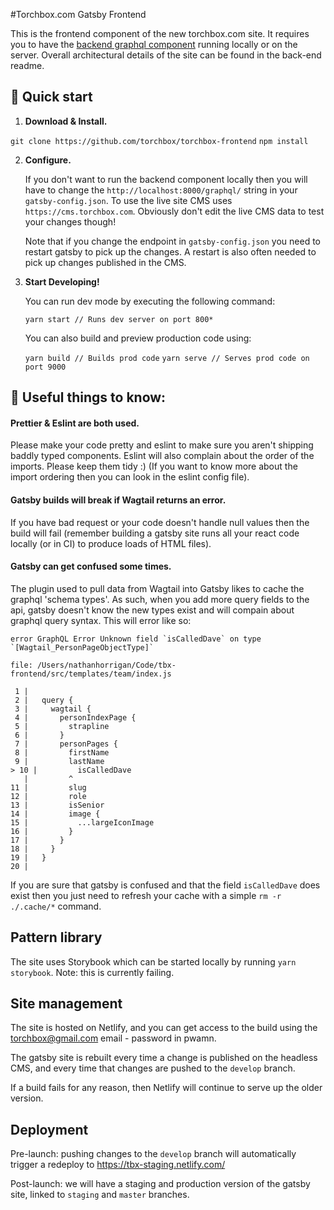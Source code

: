 #Torchbox.com Gatsby Frontend

This is the frontend component of the new torchbox.com site. It requires you to have the [backend graphql component](https://github.com/torchbox/wagtail-torchbox/tree/new) running locally or on the server. Overall architectural details of the site can be found in the back-end readme.

## 🚀 Quick start

1.  **Download & Install.**

   `git clone https://github.com/torchbox/torchbox-frontend`
   `npm install`

2.  **Configure.**

    If you don't want to run the backend component locally then you will have to change the `http://localhost:8000/graphql/` string in your `gatsby-config.json`. To use the live site CMS uses `https://cms.torchbox.com`. Obviously don't edit the live CMS data to test your changes though!

    Note that if you change the endpoint in `gatsby-config.json` you need to restart gatsby to pick up the changes. A restart is also often needed to pick up changes published in the CMS.


3.  **Start Developing!**

    You can run dev mode by executing the following command:
    
    `yarn start // Runs dev server on port 800*`

    You can also build and preview production code using:
    
    `yarn build // Builds prod code`
    `yarn serve // Serves prod code on port 9000`

## 🧐 Useful things to know:
  #### Prettier & Eslint are both used.
  Please make your code pretty and eslint to make sure you aren't shipping baddly 
  typed components. Eslint will also complain about the order of the imports. Please keep them tidy :) (If you want to know more about the import ordering then you can look in the eslint config file).

  #### Gatsby builds will break if Wagtail returns an error.
  If you have bad request or your code doesn't handle null values then the build will fail (remember building a gatsby site runs all your react code locally (or in CI) to produce loads of HTML files).

  #### Gatsby can get confused some times.
  The plugin used to pull data from Wagtail into Gatsby likes to cache the graphql 'schema types'. As such, when you add more query
  fields to the api, gatsby doesn't know the new types exist and will compain about graphql query syntax. This will error like so:
  
  ```
  error GraphQL Error Unknown field `isCalledDave` on type `[Wagtail_PersonPageObjectType]`

  file: /Users/nathanhorrigan/Code/tbx-frontend/src/templates/team/index.js

   1 |
   2 |   query {
   3 |     wagtail {
   4 |       personIndexPage {
   5 |         strapline
   6 |       }
   7 |       personPages {
   8 |         firstName
   9 |         lastName
> 10 |         isCalledDave
     |         ^
  11 |         slug
  12 |         role
  13 |         isSenior
  14 |         image {
  15 |           ...largeIconImage
  16 |         }
  17 |       }
  18 |     }
  19 |   }
  20 |
  ```

  If you are sure that gatsby is confused and that the field `isCalledDave` does exist then you just need to refresh your cache 
  with a simple `rm -r ./.cache/*` command.

  ## Pattern library

  The site uses Storybook which can be started locally by running `yarn storybook`. Note: this is currently failing.

  ## Site management

  The site is hosted on Netlify, and you can get access to the build using the torchbox@gmail.com email - password in pwamn.

  The gatsby site is rebuilt every time a change is published on the headless CMS, and every time that changes are pushed to the `develop` branch.

  If a build fails for any reason, then Netlify will continue to serve up the older version.


  ## Deployment

  Pre-launch: pushing changes to the `develop` branch will automatically trigger a redeploy to https://tbx-staging.netlify.com/

  Post-launch: we will have a staging and production version of the gatsby site, linked to `staging` and `master` branches.


